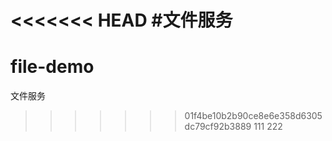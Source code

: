 <<<<<<< HEAD
#文件服务
=======
# file-demo
文件服务
>>>>>>> 01f4be10b2b90ce8e6e358d6305dc79cf92b3889
>111
>222
